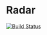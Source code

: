 Radar
=====

[![Build Status](https://magnum.travis-ci.com/cursame/radar.svg?token=vJm3y1vZxSub1PsdfurK&branch=master)](https://magnum.travis-ci.com/cursame/radar)
